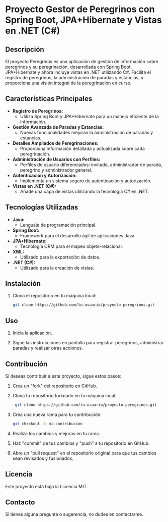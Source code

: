 # Proyecto Gestor de Peregrinos con Spring Boot, JPA+Hibernate y Vistas en .NET (C#)

## Descripción

El proyecto Peregrinos es una aplicación de gestión de información sobre peregrinos y su peregrinación, desarrollada con Spring Boot, JPA+Hibernate y ahora incluye vistas en .NET utilizando C#. Facilita el registro de peregrinos, la administración de paradas y estancias, y proporciona una visión integral de la peregrinación en curso.

## Características Principales

- **Registro de Peregrinos:**
   - Utiliza Spring Boot y JPA+Hibernate para un manejo eficiente de la información.
- **Gestión Avanzada de Paradas y Estancias:**
   - Nuevas funcionalidades mejoran la administración de paradas y estancias.
- **Detalles Ampliados de Peregrinaciones:**
   - Proporciona información detallada y actualizada sobre cada peregrinación.
- **Administración de Usuarios con Perfiles:**
   - Perfiles de usuario diferenciados: invitado, administrador de parada, peregrino y administrador general.
- **Autenticación y Autorización:**
   - Implementa un sistema seguro de autenticación y autorización.
- **Vistas en .NET (C#):**
   - Añade una capa de vistas utilizando la tecnología C# en .NET.

## Tecnologías Utilizadas

- **Java:**
   - Lenguaje de programación principal.
- **Spring Boot:**
   - Framework para el desarrollo ágil de aplicaciones Java.
- **JPA+Hibernate:**
   - Tecnología ORM para el mapeo objeto-relacional.
- **XML:**
   - Utilizado para la exportación de datos.
- **.NET (C#):**
   - Utilizado para la creación de vistas.


## Instalación

1. Clona el repositorio en tu máquina local:

   ```bash
   git clone https://github.com/tu-usuario/proyecto-peregrinos.git


## Uso
1. Inicia la aplicación.

2. Sigue las instrucciones en pantalla para registrar peregrinos, administrar paradas y realizar otras acciones.

## Contribución
Si deseas contribuir a este proyecto, sigue estos pasos:

1. Crea un "fork" del repositorio en GitHub.

2. Clona tu repositorio forkeado en tu máquina local.

   ```bash
    git clone https://github.com/tu-usuario/proyecto-peregrinos.git

4. Crea una nueva rama para tu contribución:

    ```bash
    git checkout -b mi-contribucion

5. Realiza los cambios y mejoras en tu rama.
6. Haz "commit" de tus cambios y "push" a tu repositorio en GitHub.

7. Abre un "pull request" en el repositorio original para que tus cambios sean revisados y fusionados.

## Licencia
Este proyecto está bajo la Licencia MIT.

## Contacto
Si tienes alguna pregunta o sugerencia, no dudes en contactarme.

